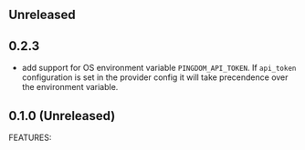 ## Unreleased

## 0.2.3

* add support for OS environment variable `PINGDOM_API_TOKEN`. If `api_token` configuration is set in the provider config it will take precendence over the environment variable.

## 0.1.0 (Unreleased)

FEATURES:
